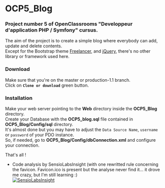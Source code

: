 # OCP5_Blog
### Project number 5 of OpenClassrooms "Developpeur d'application PHP / Symfony" cursus.
The aim of the project is to create a simple blog where everybody can add, update and delete contents.  
Except for the Bootstrap theme [Freelancer](https://bit.ly/2emOTxY), and [jQuery](https://jquery.com/), there's no other library or framework used here.  
### Download
Make sure that you're on the master or production-1.1 branch.   
Click on **`Clone or download`** green button. 
### Installation 
Make your web server pointing to the **Web** directory inside the **OCP5_Blog** directory.  
Create your Database with the **OCP5_blog.sql** file contained in **OCP5_Blog/Config/sql** directory.  
It's almost done but you may have to adjust the `Data Source Name`, `username` or `password` of your PDO instance.  
So, if needed, go to **OCP5_Blog/Config/dbConnection.xml** and configure your connection.  
  
That's all ! 

* Code analysis by SensioLabsInsight (with one rewritted rule concerning the favicon. Favicon.ico is present but the analyse never find it... it drove me crazy, but I'm still learning :)  
[![SensioLabsInsight](https://insight.sensiolabs.com/projects/4b34bd5c-9200-4064-a183-3762300d70da/mini.png)](https://insight.sensiolabs.com/projects/4b34bd5c-9200-4064-a183-3762300d70da)
